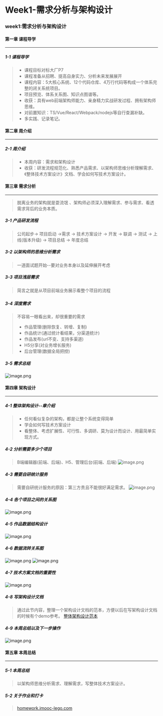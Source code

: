 # Week1-需求分析与架构设计

### week1:需求分析与架构设计


#### 第一章 课程导学

---

##### 1-1 课程导学


> - 课程目标对标大厂P7
> - 课程准备从招聘、提高自身实力、分析未来发展展开
> - 课程内容：5大核心系统、12个代码仓库、4万行代码等构成一个体系完整的闭关系统项目。
> - 项目预览、体系关系图、知识点图谱等。
> - 收获：具有web前端架构师能力、亲身精力实战研发过程、拥有架构师思维。
> - 对前置知识：TS/Vue/React/Webpack/nodejs等自行查漏补缺。
> - 多实践、记录笔记。



#### 第二章 周介绍

---

##### 2-1 周介绍


> - 本周内容：需求和架构设计
> - 收获：研发流程规范化、熟悉产品需求、以架构师思维分析理解需求、《整体技术方案设计》文档、学会如何写技术方案设计。



#### 第三章 需求分析

---

> 脱离业务的架构就是耍流氓 、架构师必须深入理解需求、参与需求、看透需求背后的业务本质。



##### 3-1 产品研发流程


> 公司起步-> 项目启动 ->需求 -> 技术方案设计 -> 开发 -> 联调 -> 测试 -> 上线(版本升级) -> 项目总结 -> 年度总结



##### 3-2 以架构师的思维分析需求


> 一道面试题开始--要对业务本身以及延伸展开考虑



##### 3-3 项目浅层需求


> 简言之就是从项目前端业务展示看整个项目的流程

##### 
##### 3-4 深度需求


> 不容易一眼看出来，却很重要的需求
> - 作品管理(删除恢复、转增、复制)
> - 作品统计(通过统计看结果，分渠道统计)
> - 作品发布(url不变、支持多渠道)
> - H5分享(对业务增长服务)
> - 后台管理(数据全局把控)



##### 3-5 需求总结
![image.png](pages/六个周/images/0101.png)


#### 第四章 架构设计

---

##### 4-1 整体架构设计--章介绍


> - 任何看似复杂的架构，都是让整个系统变得简单
> - 学会如何写技术方案设计
> - 看整体、考虑扩展性、可行性、多调研、莫为设计而设计、用最简单实现方式。



##### 4-2 分析需要多少个项目


> B端编辑器(前端、后端)、H5、管理后台(前端、后端)
> ![image.png](pages/六个周/images/0102.png)



##### 4-3 需要自研统计服务


> 需要自研统计服务的原因：第三方贵且不能很好满足需求。
> ![image.png](pages/六个周/images/0103.png)



##### 4-4 各个项目之间的关系图
![image.png](pages/六个周/images/0104.png)


##### 4-5 作品数据结构设计
![image.png](pages/六个周/images/0105.png)


##### 4-6 数据流转关系图
![image.png](pages/六个周/images/0106.png)
![image.png](pages/六个周/images/0107.png)


##### 4-7 技术方案文档的重要性
![image.png](pages/六个周/images/0108.png)


##### 4-8 写架构设计文档


> 通过此节内容，整理一个架构设计文档的范本，方便以后在写架构设计文档的时候有个demo参考。
> [整体架构设计范本](https://www.yuque.com/liugezhou/jiagou/qs4mtc)



##### 4-9 本周总结以及下一步操作


![image.png](pages/六个周/images/0109.png)
#### 第五章 本周总结

---

##### 5-1 本周总结


> 以架构师思维分析需求、理解需求，写整体技术方案设计。



##### 5-2 关于作业和打卡


> [homework.imooc-lego.com](homework.imooc-lego.com)

















